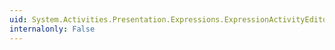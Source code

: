 ```yaml
---
uid: System.Activities.Presentation.Expressions.ExpressionActivityEditor.HintText
internalonly: False
---
```

